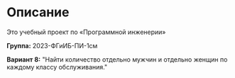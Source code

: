 # Описание
Это учебный проект по «Программной инженерии»

**Группа:** 2023-ФГиИБ-ПИ-1см

**Вариант 8:** "Найти количество отдельно мужчин и отдельно женщин по каждому классу обслуживания."